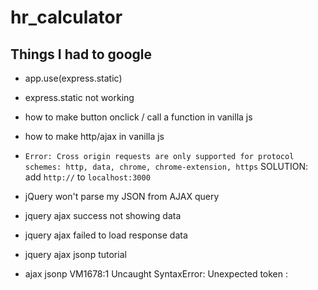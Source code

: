# hr_calculator

## Things I had to google


- app.use(express.static)
- express.static not working

- how to make button onclick / call a function in vanilla js
- how to make http/ajax in vanilla js

- `Error: Cross origin requests are only supported for protocol schemes: http, data, chrome, chrome-extension, https`
SOLUTION: add `http://` to `localhost:3000`

- jQuery won't parse my JSON from AJAX query
- jquery ajax success not showing data
- jquery ajax failed to load response data
- jquery ajax jsonp tutorial
- ajax jsonp VM1678:1 Uncaught SyntaxError: Unexpected token :

